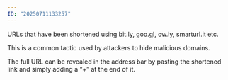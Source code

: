 ```yaml
---
ID: "20250711133257"
---
```

URLs that have been shortened using bit.ly, goo.gl, ow.ly, smarturl.it etc. 

This is a common tactic used by attackers to hide malicious domains. 

The full URL can be revealed in the address bar by pasting the shortened link and simply adding a “+” at the end of it.